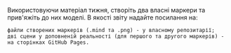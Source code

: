 Використовуючи матеріал тижня, створіть два власні маркери та прив'яжіть до них моделі. В якості звіту надайте посилання на:

    файли створених маркерів (.mind та .png) - у власному репозитарії;
    дві сцени у доповненій реальності (для першого та другого маркерів) - на сторінках GitHub Pages.
